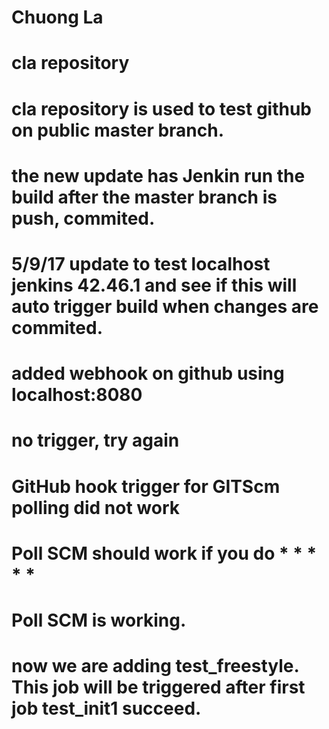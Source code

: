 # Chuong La
# cla repository
# cla repository is used to test github on public master branch.
# the new update has Jenkin run the build after the master branch is push, commited.
# 5/9/17 update to test localhost jenkins 42.46.1 and see if this will auto trigger build when changes are commited. 
# added webhook on github using localhost:8080
# no trigger, try again
# GitHub hook trigger for GITScm polling did not work
# Poll SCM should work if you do * * * * *
# Poll SCM is working.
# now we are adding test_freestyle.  This job will be triggered after first job test_init1 succeed.
